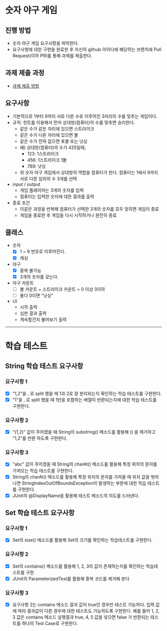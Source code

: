 # 숫자 야구 게임
## 진행 방법
* 숫자 야구 게임 요구사항을 파악한다.
* 요구사항에 대한 구현을 완료한 후 자신의 github 아이디에 해당하는 브랜치에 Pull Request(이하 PR)를 통해 과제를 제출한다.

## 과제 제출 과정
* [과제 제출 방법](https://github.com/next-step/nextstep-docs/tree/master/precourse)

## 요구사항
* 기본적으로 1부터 9까지 서로 다른 수로 이루어진 3자리의 수를 맞추는 게임이다.
* 규칙: 힌트를 이용해서 먼저 상대방(컴퓨터)의 수를 맞추면 승리한다.
  * 같은 수가 같은 자리에 있으면 스트라이크
  * 같은 수가 다른 자리에 있으면 볼
  * 같은 수가 전혀 없으면 포볼 또는 낫싱
  * 예) 상대방(컴퓨터)의 수가 425일때,
    * 123: 1스트라이크
    * 456: 1스트라이크 1볼
    * 789: 낫싱
  * 위 숫자 야구 게임에서 상대방의 역할을 컴퓨터가 한다. 컴퓨터는 1에서 9까지 서로 다른 임의의 수 3개를 선택
* input / output
  * 게임 플레이어는 3개의 숫자를 입력
  * 컴퓨터는 입력한 숫자에 대한 결과를 출력
* 종료 조건
  * 이같은 과정을 반복해 컴퓨터가 선택한 3개의 숫자를 모두 맞히면 게임이 종료
  * 게임을 종료한 후 게임을 다시 시작하거나 완전히 종료

## 클래스
* 숫자
  - [X] 1 ~ 9 번호로 이루어진다.
  - [X] 캐싱
* 야구
  - [X] 중복 불가능
  - [X] 3개의 숫자를 갖는다.
* 야구 카운트
  - [ ] 볼 카운트 + 스트라이크 카운트 = 0 이상 3이하
  - [ ] 둘다 0이면 "낫싱"
* UI
  * 시작 출력
  * 심판 결과 출력
  * 계속할건지 물어보기 출력

---

# 학습 테스트
## String 학습 테스트 요구사항
### 요구사항 1
* [X] "1,2"을 , 로 split 했을 때 1과 2로 잘 분리되는지 확인하는 학습 테스트를 구현한다.
* [X] "1"을 , 로 split 했을 때 1만을 포함하는 배열이 반환되는지에 대한 학습 테스트를 구현한다.

### 요구사항 2
* [X] "(1,2)" 값이 주어졌을 때 String의 substring() 메소드를 활용해 () 을 제거하고 "1,2"를 반환
하도록 구현한다.

### 요구사항 3
* [X] "abc" 값이 주어졌을 때 String의 charAt() 메소드를 활용해 특정 위치의 문자를 가져오는 학습 테스트를 구현한다.
* [X] String의 charAt() 메소드를 활용해 특정 위치의 문자를 가져올 때 위치 값을 벗어나면 StringIndexOutOfBoundsException이 발생하는 부분에 대한 학습 테스트를 구현한다.
* [X] JUnit의 @DisplayName을 활용해 테스트 메소드의 의도를 드러낸다.

## Set 학습 테스트 요구사항
### 요구사항 1
* [X] Set의 size() 메소드를 활용해 Set의 크기를 확인하는 학습테스트를 구현한다.

### 요구사항 2
* [X] Set의 contains() 메소드를 활용해 1, 2, 3의 값이 존재하는지를 확인하는 학습테스트를 구현
* [X] JUnit의 ParameterizedTest를 활용해 중복 코드를 제거해 본다

### 요구사항 3
* [X] 요구사항 2는 contains 메소드 결과 값이 true인 경우만 테스트 가능하다. 입력 값에 따라 결과값이 다른 경우에 대한 테스트도 가능하도록 구현한다.
      예를 들어 1, 2, 3 값은 contains 메소드 실행결과 true, 4, 5 값을 넣으면 false 가 반환되는 테스트를 하나의 Test Case로 구현한다.

